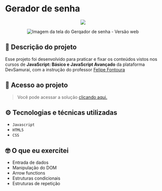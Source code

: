 # Gerador de senha

<p align="center"><img src="https://img.shields.io/badge/STATUS-CONCLU%C3%8DDO-green"/></p>

<div align="center">

![Imagem da tela do Gerqador de senha - Versão web](https://user-images.githubusercontent.com/109491188/223494085-8e8927a3-2980-4344-b0c8-88f606e32207.png)

</div>

<h2>📝 Descrição do projeto</h2>

Esse projeto foi desenvolvido para praticar e fixar os conteúdos vistos nos cursos de <strong>JavaScript: Básico e JavaScript Avançado</strong> da plataforma DevSamurai, com a instrução do professor [Felipe Fontoura](https://www.linkedin.com/in/felipefontoura/)

<h2>📁 Acesso ao projeto</h2>

> <p>Você pode acessar a solução <a href="https://gabrieleglvs.github.io/password-generator/">clicando aqui.</a></p>

<h2>⚙️ Tecnologias e técnicas utilizadas</h2>

- ``Javascript``
- ``HTML5``
- ``CSS``

<h2>🤓 O que eu exercitei</h2>

- Entrada de dados
- Manipulação do DOM
- Arrow functions
- Estruturas condicionais
- Estruturas de repetição 
